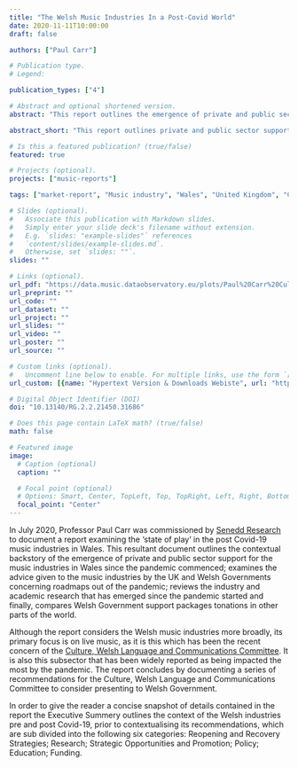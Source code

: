 ```yaml
---
title: "The Welsh Music Industries In a Post-Covid World"
date: 2020-11-11T10:00:00
draft: false

authors: ["Paul Carr"]

# Publication type.
# Legend:

publication_types: ["4"]

# Abstract and optional shortened version.
abstract: "This report outlines the emergence of private and public sector support for the music industries in Wales since the pandemic commenced; examines the advice given to the music industries concerning roadmaps out of the pandemic; reviews the industry and academic research that has emerged since the pandemic started and finally, compares Welsh Government support packages tonations in other parts of the world."

abstract_short: "This report outlines private and public sector support, advice given for the music industries in Wales since the Covid-19 pandemic commenced and reviews the industry and academic research."

# Is this a featured publication? (true/false)
featured: true

# Projects (optional).
projects: ["music-reports"]

tags: ["market-report", "Music industry", "Wales", "United Kingdom", "Covid-19", "recovery"]

# Slides (optional).
#   Associate this publication with Markdown slides.
#   Simply enter your slide deck's filename without extension.
#   E.g. `slides: "example-slides"` references 
#   `content/slides/example-slides.md`.
#   Otherwise, set `slides: ""`.
slides: ""

# Links (optional).
url_pdf: "https://data.music.dataobservatory.eu/plots/Paul%20Carr%20Culture%20Welsh%20Language%20and%20CC%20Report.pdf"
url_preprint: ""
url_code: ""
url_dataset: ""
url_project: ""
url_slides: ""
url_video: ""
url_poster: ""
url_source: ""

# Custom links (optional).
#   Uncomment line below to enable. For multiple links, use the form `[{...}, {...}, {...}]`.
url_custom: [{name: "Hypertext Version & Downloads Webiste", url: "http://ceereport2020.ceemid.eu/"}]

# Digital Object Identifier (DOI)
doi: "10.13140/RG.2.2.21450.31686"

# Does this page contain LaTeX math? (true/false)
math: false

# Featured image
image:
  # Caption (optional)
  caption: ""

  # Focal point (optional)
  # Options: Smart, Center, TopLeft, Top, TopRight, Left, Right, BottomLeft, Bottom, BottomRight
  focal_point: "Center"
---
```



In July 2020, Professor Paul Carr was commissioned by [Senedd Research](https://senedd.wales/en/bus-home/research/Pages/research.aspx) to document a report examining the ‘state of play’ in the post Covid-19 music industries in Wales. This resultant document outlines the contextual backstory of the emergence of private and public sector support for the music industries in Wales since the pandemic commenced; examines the advice given to the music industries by the UK and Welsh Governments concerning roadmaps out of the pandemic; reviews the industry and academic research that has emerged since the pandemic started and finally, compares Welsh Government support packages tonations in other parts of the world. 

Although the report considers the Welsh music industries more broadly, its primary focus is on live music, as it is this which has been the recent concern of the [Culture, Welsh Language and Communications Committee](https://senedd.wales/en/bus-home/committees/Pages/Committee-Profile.aspx?cid=445). It is also this subsector that has been widely reported as being impacted the most by the pandemic. The report concludes by documenting a series of recommendations for the Culture, Welsh Language and Communications Committee to consider presenting to Welsh Government.

In order to give the reader a concise snapshot of details contained in the report the Executive Summery outlines the context of the Welsh industries pre and post Covid-19, prior to contextualising its recommendations, which are sub divided into the following six categories: Reopening and Recovery Strategies; Research; Strategic Opportunities and Promotion; Policy; Education; Funding.

